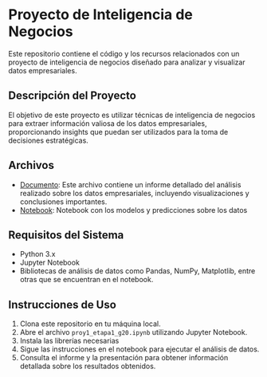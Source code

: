 # Proyecto de Inteligencia de Negocios

Este repositorio contiene el código y los recursos relacionados con un proyecto de inteligencia de negocios diseñado para analizar y visualizar datos empresariales.

## Descripción del Proyecto

El objetivo de este proyecto es utilizar técnicas de inteligencia de negocios para extraer información valiosa de los datos empresariales, proporcionando insights que puedan ser utilizados para la toma de decisiones estratégicas.

## Archivos

- [Documento](proy1_etapa1_g20.pdf): Este archivo contiene un informe detallado del análisis realizado sobre los datos empresariales, incluyendo visualizaciones y conclusiones importantes.
- [Notebook](proy1_etapa1_g20.ipynb): Notebook con los modelos y predicciones sobre los datos

## Requisitos del Sistema

- Python 3.x
- Jupyter Notebook
- Bibliotecas de análisis de datos como Pandas, NumPy, Matplotlib, entre otras que se encuentran en el notebook.

## Instrucciones de Uso

1. Clona este repositorio en tu máquina local.
2. Abre el archivo `proy1_etapa1_g20.ipynb` utilizando Jupyter Notebook.
3. Instala las librerías necesarias
4. Sigue las instrucciones en el notebook para ejecutar el análisis de datos.
5. Consulta el informe y la presentación para obtener información detallada sobre los resultados obtenidos.

